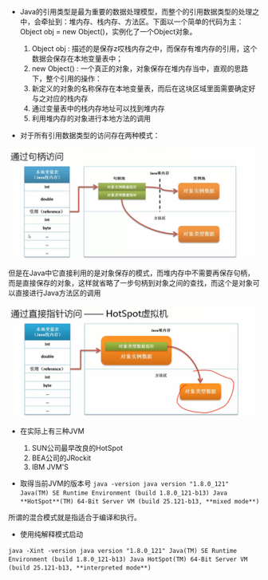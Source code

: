 - Java的引用类型是最为重要的数据处理模型，而整个的引用数据类型的处理之中，会牵扯到：堆内存、栈内存、方法区。下面以一个简单的代码为主：
Object obj = new Object()，实例化了一个Object对象。
  1. Object obj : 描述的是保存z哎栈内存之中，而保存有堆内存的引用，这个数据会保存在本地变量表中；
  2. new Object() : 一个真正的对象，对象保存在堆内存当中，直观的思路下，整个引用的操作：
  3. 新定义的对象的名称保存在本地变量表，而后在这块区域里面需要确定好与之对应的栈内存
  4. 通过变量表中的栈内存地址可以找到堆内存
  5. 利用堆内存的对象进行本地方法的调用
 
- 对于所有引用数据类型的访问存在两种模式：

![](/assets/3021516984164_.pic_hd.jpg)

 但是在Java中它直接利用的是对象保存的模式，而堆内存中不需要再保存句柄，而是直接保存的对象，这样就省略了一步句柄到对象之间的查找，而这个是对象可以直接进行Java方法区的调用
 
![](/assets/3031516984608_.pic_hd.jpg)

- 在实际上有三种JVM
  1. SUN公司最早改良的HotSpot
  2. BEA公司的JRockit
  3. IBM JVM'S
  
- 取得当前JVM的版本号
` java -version
java version "1.8.0_121"
Java(TM) SE Runtime Environment (build 1.8.0_121-b13)
Java **HotSpot**(TM) 64-Bit Server VM (build 25.121-b13, **mixed mode**) `

所谓的混合模式就是指适合于编译和执行。

- 使用纯解释模式启动

` java -Xint -version
java version "1.8.0_121"
Java(TM) SE Runtime Environment (build 1.8.0_121-b13)
Java HotSpot(TM) 64-Bit Server VM (build 25.121-b13, **interpreted mode**) `


